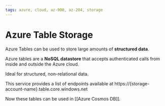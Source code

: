 ```yaml
---
tags: azure, cloud, az-900, az-204, storage
---
```


# Azure Table Storage

Azure Tables can be used to store large amounts of **structured data**.

Azure tables are a **NoSQL datastore** that accepts authenticated calls from inside and outside the Azure cloud.

Ideal for structured, non-relational data.

This service provides a list of endpoints available at https://{storage-account-name}.table.core.windows.net

Now these tables can be used in [[Azure Cosmos DB]].

